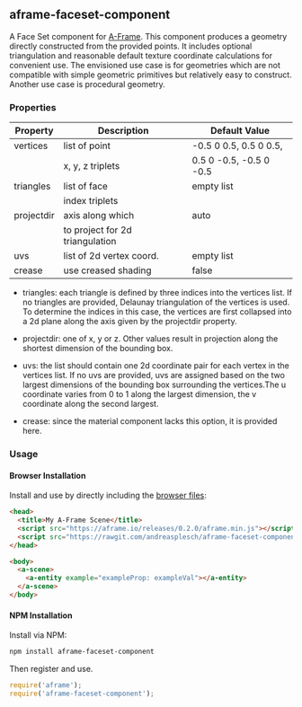 ## aframe-faceset-component

A Face Set component for [A-Frame](https://aframe.io). This component produces a geometry directly constructed from the provided points. It includes optional triangulation and reasonable default texture coordinate calculations for convenient use. The envisioned use case is for geometries which are not compatible with simple geometric primitives but relatively easy to construct. Another use case is procedural geometry.

### Properties

| Property | Description | Default Value |
| -------- | ----------- | ------------- |
| vertices |  list of point  |  -0.5 0 0.5, 0.5 0 0.5,
| |          x, y, z triplets  |     0.5 0 -0.5, -0.5 0 -0.5   |
| triangles | list of face | empty list|
| |         index triplets |  |
| projectdir | axis along which | auto|
| |          to project for 2d triangulation | |
| uvs |    list of 2d vertex coord.  | empty list |
| crease | use creased shading | false |

- triangles: each triangle is defined by three indices into the vertices list. If no triangles are provided, Delaunay triangulation of the vertices is used. To determine the indices in this case, the vertices are first collapsed into a 2d plane along the axis given by the projectdir property.

- projectdir: one of x, y or z. Other values result in projection along the shortest dimension of the bounding box.

- uvs: the list should contain one 2d coordinate pair for each vertex in the vertices list. If no uvs are provided, uvs are assigned based on the two largest dimensions of the bounding box surrounding the vertices.The u coordinate varies from 0 to 1 along the largest dimension, the v coordinate along the second largest.

- crease: since the material component lacks this option, it is provided here.

### Usage

#### Browser Installation

Install and use by directly including the [browser files](dist):

```html
<head>
  <title>My A-Frame Scene</title>
  <script src="https://aframe.io/releases/0.2.0/aframe.min.js"></script>
  <script src="https://rawgit.com/andreasplesch/aframe-faceset-component/master/dist/aframe-faceset-component.min.js"></script>
</head>

<body>
  <a-scene>
    <a-entity example="exampleProp: exampleVal"></a-entity>
  </a-scene>
</body>
```

#### NPM Installation

Install via NPM:

```bash
npm install aframe-faceset-component
```

Then register and use.

```js
require('aframe');
require('aframe-faceset-component');
```
